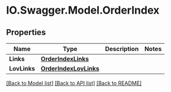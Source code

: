 # IO.Swagger.Model.OrderIndex
## Properties

Name | Type | Description | Notes
------------ | ------------- | ------------- | -------------
**Links** | [**OrderIndexLinks**](OrderIndexLinks.md) |  | 
**LovLinks** | [**OrderIndexLovLinks**](OrderIndexLovLinks.md) |  | 

[[Back to Model list]](../README.md#documentation-for-models) [[Back to API list]](../README.md#documentation-for-api-endpoints) [[Back to README]](../README.md)

